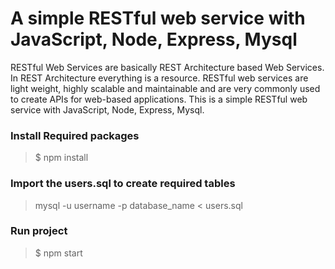 # A simple RESTful web service with JavaScript, Node, Express, Mysql

RESTful Web Services are basically REST Architecture based Web Services. In REST Architecture everything is a resource.
RESTful web services are light weight, highly scalable and maintainable and are very commonly used to create APIs for web-based applications. This is a simple RESTful web service with JavaScript, Node, Express, Mysql.

### Install Required packages

> $ npm install

### Import the **users.sql** to create required tables

> mysql -u username -p database_name < users.sql

 
### Run project

> $ npm start
